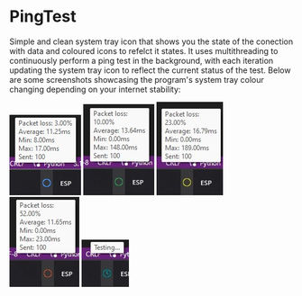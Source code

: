 # PingTest
Simple and clean system tray icon that shows you the state of the conection with data and coloured icons to refelct it states. It uses multithreading to continuously perform a ping test in the background, with each iteration updating the system tray icon to reflect the current status of the test.
Below are some screenshots showcasing the program's system tray colour changing depending on your internet stability:

<img src="Screenshots/Blue circle.jpg" alt="BlueCricle">
<img src="Screenshots/Green circle.jpg" alt="GreenCircle">
<img src="Screenshots/Yellow circle.jpg" alt="YellowCircle">
<img src="Screenshots/Red circle.jpg" alt="RedCircle">
<img src="Screenshots/Testing.jpg" alt="Testing...">
